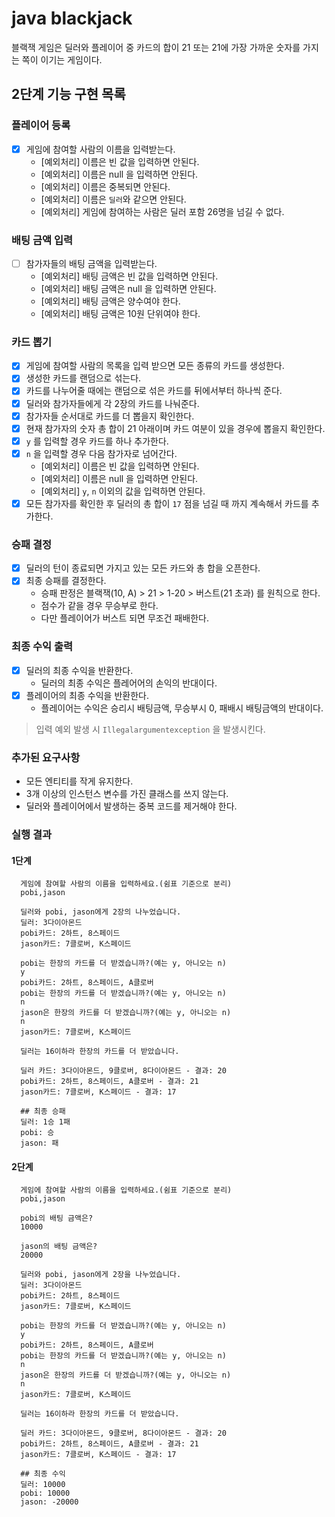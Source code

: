 # java blackjack

블랙잭 게임은 딜러와 플레이어 중 카드의 합이 21 또는 21에 가장 가까운 숫자를 가지는 쪽이 이기는 게임이다.

## 2단계 기능 구현 목록

### 플레이어 등록
- [x] 게임에 참여할 사람의 이름을 입력받는다.
  - [예외처리] 이름은 빈 값을 입력하면 안된다.
  - [예외처리] 이름은 null 을 입력하면 안된다.
  - [예외처리] 이름은 중복되면 안된다.
  - [예외처리] 이름은 `딜러`와 같으면 안된다.
  - [예외처리] 게임에 참여하는 사람은 딜러 포함 26명을 넘길 수 없다.

### 배팅 금액 입력
- [ ] 참가자들의 배팅 금액을 입력받는다.
  - [예외처리] 배팅 금액은 빈 값을 입력하면 안된다.
  - [예외처리] 배팅 금액은 null 을 입력하면 안된다.
  - [예외처리] 배팅 금액은 양수여야 한다.
  - [예외처리] 배팅 금액은 10원 단위여야 한다.

### 카드 뽑기
- [x] 게임에 참여할 사람의 목록을 입력 받으면 모든 종류의 카드를 생성한다.
- [x] 생성한 카드를 랜덤으로 섞는다.
- [x] 카드를 나누어줄 때에는 랜덤으로 섞은 카드를 뒤에서부터 하나씩 준다.
- [x] 딜러와 참가자들에게 각 2장의 카드를 나눠준다.
- [x] 참가자들 순서대로 카드를 더 뽑을지 확인한다.
- [x] 현재 참가자의 숫자 총 합이 21 아래이며 카드 여분이 있을 경우에 뽑을지 확인한다.
- [x] `y` 를 입력할 경우 카드를 하나 추가한다.
- [x] `n` 을 입력할 경우 다음 참가자로 넘어간다.
  - [예외처리] 이름은 빈 값을 입력하면 안된다.
  - [예외처리] 이름은 null 을 입력하면 안된다.
  - [예외처리] `y`, `n` 이외의 값을 입력하면 안된다.
- [x] 모든 참가자를 확인한 후 딜러의 총 합이 `17` 점을 넘길 때 까지 계속해서 카드를 추가한다.

### 승패 결정
- [x] 딜러의 턴이 종료되면 가지고 있는 모든 카드와 총 합을 오픈한다.
- [x] 최종 승패를 결정한다.
    - 승패 판정은 블랙잭(10, A) > 21 > 1-20 > 버스트(21 초과) 를 원칙으로 한다.
    - 점수가 같을 경우 무승부로 한다.
    - 다만 플레이어가 버스트 되면 무조건 패배한다.

### 최종 수익 출력
- [x] 딜러의 최종 수익을 반환한다.
    - 딜러의 최종 수익은 플레어어의 손익의 반대이다.
- [x] 플레이어의 최종 수익을 반환한다.
    - 플레이어는 수익은 승리시 배팅금액, 무승부시 0, 패배시 배팅금액의 반대이다.

> 입력 예외 발생 시 `Illegalargumentexception` 을 발생시킨다.

### 추가된 요구사항
- 모든 엔티티를 작게 유지한다.
- 3개 이상의 인스턴스 변수를 가진 클래스를 쓰지 않는다.
- 딜러와 플레이어에서 발생하는 중복 코드를 제거해야 한다.

### 실행 결과
#### 1단계
  ```
    게임에 참여할 사람의 이름을 입력하세요.(쉼표 기준으로 분리)
    pobi,jason
  
    딜러와 pobi, jason에게 2장의 나누었습니다.
    딜러: 3다이아몬드
    pobi카드: 2하트, 8스페이드
    jason카드: 7클로버, K스페이드
  
    pobi는 한장의 카드를 더 받겠습니까?(예는 y, 아니오는 n)
    y
    pobi카드: 2하트, 8스페이드, A클로버
    pobi는 한장의 카드를 더 받겠습니까?(예는 y, 아니오는 n)
    n
    jason은 한장의 카드를 더 받겠습니까?(예는 y, 아니오는 n)
    n
    jason카드: 7클로버, K스페이드
  
    딜러는 16이하라 한장의 카드를 더 받았습니다.
  
    딜러 카드: 3다이아몬드, 9클로버, 8다이아몬드 - 결과: 20
    pobi카드: 2하트, 8스페이드, A클로버 - 결과: 21
    jason카드: 7클로버, K스페이드 - 결과: 17
  
    ## 최종 승패
    딜러: 1승 1패
    pobi: 승
    jason: 패
  ```
#### 2단계
  ```
    게임에 참여할 사람의 이름을 입력하세요.(쉼표 기준으로 분리)
    pobi,jason
    
    pobi의 배팅 금액은?
    10000
    
    jason의 배팅 금액은?
    20000
    
    딜러와 pobi, jason에게 2장을 나누었습니다.
    딜러: 3다이아몬드
    pobi카드: 2하트, 8스페이드
    jason카드: 7클로버, K스페이드
    
    pobi는 한장의 카드를 더 받겠습니까?(예는 y, 아니오는 n)
    y
    pobi카드: 2하트, 8스페이드, A클로버
    pobi는 한장의 카드를 더 받겠습니까?(예는 y, 아니오는 n)
    n
    jason은 한장의 카드를 더 받겠습니까?(예는 y, 아니오는 n)
    n
    jason카드: 7클로버, K스페이드
    
    딜러는 16이하라 한장의 카드를 더 받았습니다.
    
    딜러 카드: 3다이아몬드, 9클로버, 8다이아몬드 - 결과: 20
    pobi카드: 2하트, 8스페이드, A클로버 - 결과: 21
    jason카드: 7클로버, K스페이드 - 결과: 17
    
    ## 최종 수익
    딜러: 10000
    pobi: 10000
    jason: -20000
  ```